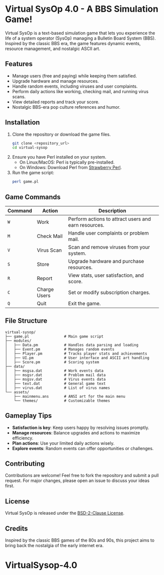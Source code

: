 # Virtual SysOp 4.0 - A BBS Simulation Game!

Virtual SysOp is a text-based simulation game that lets you experience the life of a system operator (SysOp) managing a Bulletin Board System (BBS). Inspired by the classic BBS era, the game features dynamic events, resource management, and nostalgic ASCII art.

## Features
- Manage users (free and paying) while keeping them satisfied.
- Upgrade hardware and manage resources.
- Handle random events, including viruses and user complaints.
- Perform daily actions like working, checking mail, and running virus scans.
- View detailed reports and track your score.
- Nostalgic BBS-era pop culture references and humor.

## Installation
1. Clone the repository or download the game files.
    ```bash
    git clone <repository_url>
    cd virtual-sysop
    ```
2. Ensure you have Perl installed on your system.
    - On Linux/MacOS: Perl is typically pre-installed.
    - On Windows: Download Perl from [Strawberry Perl](https://strawberryperl.com/).
3. Run the game script:
    ```bash
    perl game.pl
    ```

## Game Commands
| Command | Action                | Description                                |
|---------|-----------------------|--------------------------------------------|
| `W`     | Work                 | Perform actions to attract users and earn resources. |
| `M`     | Check Mail           | Handle user complaints or problem mail.   |
| `V`     | Virus Scan           | Scan and remove viruses from your system. |
| `S`     | Store                | Upgrade hardware and purchase resources.  |
| `R`     | Report               | View stats, user satisfaction, and score. |
| `C`     | Charge Users         | Set or modify subscription charges.       |
| `Q`     | Quit                 | Exit the game.                            |

## File Structure
```
virtual-sysop/
├── game.pl                # Main game script
├── modules/
│   ├── Data.pm            # Handles data parsing and loading
│   ├── Event.pm           # Manages random events
│   ├── Player.pm          # Tracks player stats and achievements
│   ├── UI.pm              # User interface and ASCII art handling
│   ├── Score.pm           # Scoring system
├── data/
│   ├── msgsa.dat          # Work events data
│   ├── msgsr.dat          # Problem mail data
│   ├── msgsv.dat          # Virus events data
│   ├── text.dat           # General game text
│   ├── virus.dat          # List of virus names
└── assets/
    ├── mainmenu.ans       # ANSI art for the main menu
    └── themes/            # Customizable themes
```

## Gameplay Tips
- **Satisfaction is key**: Keep users happy by resolving issues promptly.
- **Manage resources**: Balance upgrades and actions to maximize efficiency.
- **Plan actions**: Use your limited daily actions wisely.
- **Explore events**: Random events can offer opportunities or challenges.

## Contributing
Contributions are welcome! Feel free to fork the repository and submit a pull request. For major changes, please open an issue to discuss your ideas first.

## License
Virtual SysOp is released under the [BSD-2-Clause License](LICENSE).

## Credits
Inspired by the classic BBS games of the 80s and 90s, this project aims to bring back the nostalgia of the early internet era.
# VirtualSysop-4.0